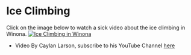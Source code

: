 # Ice Climbing
Click on the image below to watch a sick video about the ice climbing in Winona. 
[![Ice Climbing in Winona](https://i.ytimg.com/vi/LRCcMPP7vLM/hqdefault.jpg?sqp=-oaymwEZCNACELwBSFXyq4qpAwsIARUAAIhCGAFwAQ==&rs=AOn4CLAA__O4LX1wP3r55ujtQaOBNBR1BQ)](https://youtu.be/LRCcMPP7vLM=YOUTUBE_VIDEO_ID_HERE) 
* Video By Caylan Larson, subscribe to his YouTube Channel [here](https://www.youtube.com/channel/UCXBGLyqX8ueGytzLcfU8KsQ)
